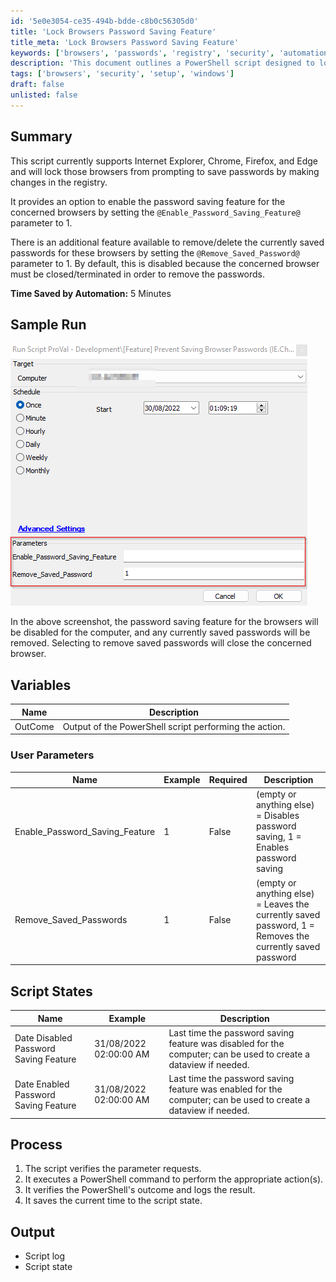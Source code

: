 ```yaml
---
id: '5e0e3054-ce35-494b-bdde-c8b0c56305d0'
title: 'Lock Browsers Password Saving Feature'
title_meta: 'Lock Browsers Password Saving Feature'
keywords: ['browsers', 'passwords', 'registry', 'security', 'automation']
description: 'This document outlines a PowerShell script designed to lock password saving features in Internet Explorer, Chrome, Firefox, and Edge by modifying the Windows registry. It includes options to enable password saving and to remove saved passwords, with detailed instructions and a sample run for user guidance.'
tags: ['browsers', 'security', 'setup', 'windows']
draft: false
unlisted: false
---
```


## Summary

This script currently supports Internet Explorer, Chrome, Firefox, and Edge and will lock those browsers from prompting to save passwords by making changes in the registry.

It provides an option to enable the password saving feature for the concerned browsers by setting the `@Enable_Password_Saving_Feature@` parameter to 1.

There is an additional feature available to remove/delete the currently saved passwords for these browsers by setting the `@Remove_Saved_Password@` parameter to 1. By default, this is disabled because the concerned browser must be closed/terminated in order to remove the passwords.

**Time Saved by Automation:** 5 Minutes

## Sample Run

![Sample Run](../../../static/img/Prevent-Saving-Browser-Passwords-(IE.Chrome.FF)/image_1.png)

In the above screenshot, the password saving feature for the browsers will be disabled for the computer, and any currently saved passwords will be removed. Selecting to remove saved passwords will close the concerned browser.

## Variables

| Name                     | Description                                                   |
|--------------------------|---------------------------------------------------------------|
| OutCome                  | Output of the PowerShell script performing the action.       |

### User Parameters

| Name                       | Example | Required | Description                                                                                   |
|----------------------------|---------|----------|-----------------------------------------------------------------------------------------------|
| Enable_Password_Saving_Feature | 1       | False    | (empty or anything else) = Disables password saving, 1 = Enables password saving            |
| Remove_Saved_Passwords     | 1       | False    | (empty or anything else) = Leaves the currently saved password, 1 = Removes the currently saved password |

## Script States

| Name                             | Example                  | Description                                                                                                        |
|----------------------------------|--------------------------|--------------------------------------------------------------------------------------------------------------------|
| Date Disabled Password Saving Feature | 31/08/2022 02:00:00 AM | Last time the password saving feature was disabled for the computer; can be used to create a dataview if needed. |
| Date Enabled Password Saving Feature  | 31/08/2022 02:00:00 AM | Last time the password saving feature was enabled for the computer; can be used to create a dataview if needed.  |

## Process

1. The script verifies the parameter requests.
2. It executes a PowerShell command to perform the appropriate action(s).
3. It verifies the PowerShell's outcome and logs the result.
4. It saves the current time to the script state.

## Output

- Script log
- Script state

